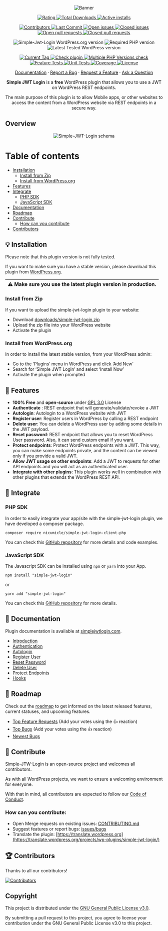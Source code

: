 <p align="center">
    <img src="https://ps.w.org/simple-jwt-login/assets/banner-772x250.png?rev=2106097" alt="Banner"/>
</p>

<p align="center">
  <a href="https://wordpress.org/support/plugin/simple-jwt-login/reviews/">
   <img src="https://img.shields.io/wordpress/plugin/stars/simple-jwt-login" alt="Rating" />
  </a>
  <a href="https://wordpress.org/plugins/simple-jwt-login/advanced#plugin-download-stats">
   <img src="https://img.shields.io/wordpress/plugin/dt/simple-jwt-login" alt="Total Downloads" />
  </a>
  <a href="https://wordpress.org/plugins/simple-jwt-login/#description">
   <img src="https://img.shields.io/wordpress/plugin/installs/simple-jwt-login" alt="Active installs" />
  </a>
</p>
<p align="center">
  <a href="https://github.com/nicumicle/simple-jwt-login/graphs/contributors">
   <img src="https://img.shields.io/github/contributors/nicumicle/simple-jwt-login" alt="Contributors" />
  </a> 
  <a href="https://github.com/nicumicle/simple-jwt-login/commits/master">
   <img src="https://img.shields.io/github/last-commit/nicumicle/simple-jwt-login" alt="Last Commit"/>
  </a>
  <a href="https://github.com/nicumicle/simple-jwt-login/issues">
   <img src="https://img.shields.io/github/issues-raw/nicumicle/simple-jwt-login" alt="Open issues"/>
  </a>
  <a href="https://github.com/nicumicle/simple-jwt-login/issues?q=is%3Aissue+is%3Aclosed">
   <img src="https://img.shields.io/github/issues-closed-raw/nicumicle/simple-jwt-login" alt="Closed issues"/>
  </a>
  <a href="https://github.com/nicumicle/simple-jwt-login/pulls">
   <img src="https://img.shields.io/github/issues-pr/nicumicle/simple-jwt-login" alt="Open pull requests" />
  </a>
  <a href="https://github.com/nicumicle/simple-jwt-login/pulls?q=is%3Apr+is%3Aclosed">
   <img src="https://img.shields.io/github/issues-pr-closed/nicumicle/simple-jwt-login" alt="Closed pull requests" />
  </a>
</p>
<p align="center">
    <img src="https://img.shields.io/wordpress/plugin/v/simple-jwt-login" alt="Simple-Jwt-Login WordPress.org version"/>
    <img src="https://img.shields.io/wordpress/plugin/required-php/simple-jwt-login" alt="Required PHP version"/>
    <img src="https://img.shields.io/wordpress/plugin/tested/simple-jwt-login" alt="Latest Tested WordPress version"/>
</p>
<p align="center">
    <a href="https://github.com/nicumicle/simple-jwt-login/tags">
      <img src="https://img.shields.io/github/v/tag/nicumicle/simple-jwt-login" alt="Current Tag" />
    </a>
    <a href="https://github.com/nicumicle/simple-jwt-login/actions/workflows/php.yml">
      <img src="https://github.com/nicumicle/simple-jwt-login/actions/workflows/php.yml/badge.svg" alt="Check plugin" />
    </a>
    <a href="https://github.com/nicumicle/simple-jwt-login/actions/workflows/multiple-php.yml">
      <img src="https://github.com/nicumicle/simple-jwt-login/actions/workflows/multiple-php.yml/badge.svg" alt="Multiple PHP Versions check"/>
    </a>
    <a href="https://github.com/nicumicle/simple-jwt-login/actions/workflows/feature_tests.yml">
      <img src="https://github.com/nicumicle/simple-jwt-login/actions/workflows/feature_tests.yml/badge.svg" alt="Feature Tests" />
    </a>
    <a href="https://github.com/nicumicle/simple-jwt-login/actions/workflows/unit_tests.yml">
      <img src="https://github.com/nicumicle/simple-jwt-login/actions/workflows/unit_tests.yml/badge.svg" alt="Unit Tests" />
    </a>
    <a href="https://app.codecov.io/gh/nicumicle/simple-jwt-login">
        <img src="https://codecov.io/gh/nicumicle/simple-jwt-login/branch/master/graph/badge.svg?token=dVOwuGQoY3" alt="Coverage"/>
    </a>
    <a href="https://github.com/nicumicle/simple-jwt-login/blob/master/LICENSE">
      <img src="https://img.shields.io/github/license/nicumicle/simple-jwt-login" alt="License" />
    </a>
</p>

<div align="center">
  <a href="https://simplejwtlogin.com/docs">Documentation</a>
  ·
  <a href="https://github.com/nicumicle/simple-jwt-login/issues/new?assignees=&labels=bug&template=bug_report.md&title=bug%3A+">Report a Bug</a>
  ·
  <a href="https://github.com/nicumicle/simple-jwt-login/issues/new?assignees=&labels=feature-request&template=feature_request.md&title=feature%3A+">Request a Feature</a>
  ·
  <a href="https://github.com/nicumicle/simple-jwt-login/discussions">Ask a Question</a>
</div>

<p align="center">
    <b>Simple JWT Login</b> is a <b>free</b> WordPress plugin that allows you to use a JWT on WordPress REST endpoints.
</p>
<p align="center">
    The main purpose of this plugin is to allow Mobile apps, or other websites to access the content from a WordPress website via REST endpoints in a secure way.
</p>

## Overview
<p align="center">
    <img src="https://github.com/nicumicle/simple-jwt-login/blob/master/wordpress.org/assets/schema.png?raw=true" alt="Simple-JWT-Login schema" />
</p>

Table of contents
=================

<!--ts-->
* [Installation](#bulb-installation)
  * [Install from Zip](#install-from-zip)
  * [Install from WordPress.org](#install-from-wordpressorg)
* [Features](#tada-features)
* [Integrate](#electric_plug-integrate)
  * [PHP SDK](#php-sdk)
  * [JavaScript SDK](#javascript-sdk)
* [Documentation](#ledger-documentation)
* [Roadmap](#rocket-roadmap)
* [Contribute](#scroll-contribute)
  * [How can you contribute](#how-can-you-contribute)
* [Contributors](#trophy-contributors)

<!--te-->

## :bulb: Installation

Please note that this plugin version is not fully tested.

If you want to make sure you have a stable version, please download this plugin from [WordPress.org](https://wordpress.org/plugins/simple-jwt-login/).

| :warning: Make sure you use the latest plugin version in production. |
| --- |

### Install from Zip

If you want to upload the simple-jwt-login plugin to your website:
- Download [downloads/simple-jwt-login.zip](https://github.com/nicumicle/simple-jwt-login/blob/master/download/simple-jwt-login.zip)
- Upload the zip file into your WordPress website
- Activate the plugin

### Install from WordPress.org

In order to install the latest stable version, from your WordPress admin:
- Go to the ‘Plugins’ menu in WordPress and click ‘Add New’
- Search for ‘Simple JWT Login’ and select ‘Install Now’
- Activate the plugin when prompted

## :tada: Features 

- **100% Free** and **open-source** under [GPL 3.0](https://github.com/nicumicle/simple-jwt-login/blob/master/LICENSE) License
- **Authenticate** : REST endpoint that will generate/validate/revoke a JWT
- **Autologin**: Autologin to a WordPress website with JWT
- **Register user**: Register users in WordPress by calling a REST endpoint
- **Delete user**: You can delete a WordPress user by adding some details in the JWT payload.
- **Reset password**: REST endpoint that allows you to reset WordPress User password. Also, it can send custom email if you want.
- **Protect endpoints**: Protect WordPress endpoints with a JWT. This way, you can make some endpoints private, and the content can be viewed only if you provide a valid JWT.
- **Allow JWT usage on other endpoints**: Add a JWT to requests for other API endpoints and you will act as an authenticated user.
- **Integrate with other plugins**: This plugin works well in combination with other plugins that extends the WordPress REST API.

## :electric_plug: Integrate

### PHP SDK

In order to easily integrate your app/site with the simple-jwt-login plugin, we have developed a composer package.

```shell
composer require nicumicle/simple-jwt-login-client-php
```

You can check this [GitHub repository](https://github.com/nicumicle/simple-jwt-login-client-php) for more details and code examples.

### JavaScript SDK

The Javascript SDK can be installed using `npm` or `yarn` into your App.

```shell
npm install "simple-jwt-login"
```

or

```shell
yarn add "simple-jwt-login"
```

You can check this [GitHub repository](https://github.com/simple-jwt-login/js-sdk) for more details.


## :ledger: Documentation

Plugin documentation is available at [simplejwtlogin.com](https://simplejwtlogin.com).

- [Introduction](https://simplejwtlogin.com/docs/)<br>
- [Authentication](https://simplejwtlogin.com/docs/authentication)<br>
- [Autologin](https://simplejwtlogin.com/docs/autologin)<br>
- [Register User](https://simplejwtlogin.com/docs/register-user)<br>
- [Reset Password](https://simplejwtlogin.com/docs/reset-password)<br>
- [Delete User](https://simplejwtlogin.com/docs/delete-user)<br>
- [Protect Endpoints](https://simplejwtlogin.com/docs/protect-endpoints)<br>
- [Hooks](https://simplejwtlogin.com/docs/hooks)


## :rocket: Roadmap

Check out the [roadmap](https://github.com/users/nicumicle/projects/1) to get informed on the latest released features, current statuses, and upcoming features.

- [Top Feature Requests](https://github.com/nicumicle/simple-jwt-login/issues?q=label%3Afeature-request+is%3Aopen+sort%3Areactions-%2B1-desc) (Add your votes using the 👍 reaction)
- [Top Bugs](https://github.com/nicumicle/simple-jwt-login/issues?q=is%3Aissue+is%3Aopen+label%3Abug+sort%3Areactions-%2B1-desc) (Add your votes using the 👍 reaction)
- [Newest Bugs](https://github.com/nicumicle/simple-jwt-login/issues?q=is%3Aopen+is%3Aissue+label%3Abug)

## :scroll: Contribute

Simple-JTW-Login is an open-source project and welcomes all contributors.

As with all WordPress projects, we want to ensure a welcoming environment for everyone. 

With that in mind, all contributors are expected to follow our [Code of Conduct](https://github.com/nicumicle/simple-jwt-login/blob/master/CODE_OF_CONDUCT.md).

### How can you contribute:

- Open Merge requests on existing issues: [CONTRIBUTING.md](https://github.com/nicumicle/simple-jwt-login/blob/master/CONTRIBUTING.md)
- Suggest features or report bugs: [issues/bugs](https://github.com/nicumicle/simple-jwt-login/issues/new/choose)
- Translate the plugin: [https://translate.wordpress.org](https://translate.wordpress.org/projects/wp-plugins/simple-jwt-login/)

## :trophy: Contributors
Thanks to all our contributors!

<a href="https://github.com/nicumicle/simple-jwt-login/graphs/contributors">
  <img src="https://contrib.rocks/image?repo=nicumicle/simple-jwt-login" alt="Contributors"/>
</a>

## Copyright

This project is distributed under the [GNU General Public License v3.0](https://github.com/nicumicle/simple-jwt-login/blob/master/LICENSE).

By submitting a pull request to this project, you agree to license your contribution under the GNU General Public License v3.0 to this project.
